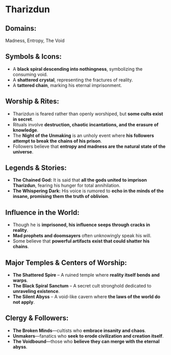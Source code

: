 # Tharizdun  

## **Domains:**  
Madness, Entropy, The Void  

## **Symbols & Icons:**  
- A **black spiral descending into nothingness**, symbolizing the consuming void.  
- A **shattered crystal**, representing the fractures of reality.  
- A **tattered chain**, marking his eternal imprisonment.  

## **Worship & Rites:**  
- Tharizdun is feared rather than openly worshiped, but **some cults exist in secret**.  
- Rituals involve **destruction, chaotic incantations, and the erasure of knowledge**.  
- The **Night of the Unmaking** is an unholy event where **his followers attempt to break the chains of his prison**.  
- Followers believe that **entropy and madness are the natural state of the universe**.  

## **Legends & Stories:**  
- **The Chained God:** It is said that **all the gods united to imprison Tharizdun**, fearing his hunger for total annihilation.  
- **The Whispering Dark:** His voice is rumored to **echo in the minds of the insane, promising them the truth of oblivion**.  

## **Influence in the World:**  
- Though he is **imprisoned, his influence seeps through cracks in reality**.  
- **Mad prophets and doomsayers** often unknowingly speak his will.  
- Some believe that **powerful artifacts exist that could shatter his chains**.  

## **Major Temples & Centers of Worship:**  
- **The Shattered Spire** – A ruined temple where **reality itself bends and warps**.  
- **The Black Spiral Sanctum** – A secret cult stronghold dedicated to **unraveling existence**.  
- **The Silent Abyss** – A void-like cavern where **the laws of the world do not apply**.  

## **Clergy & Followers:**  
- **The Broken Minds**—cultists who **embrace insanity and chaos**.  
- **Unmakers**—fanatics who **seek to erode civilization and creation itself**.  
- **The Voidbound**—those who **believe they can merge with the eternal abyss**.  

